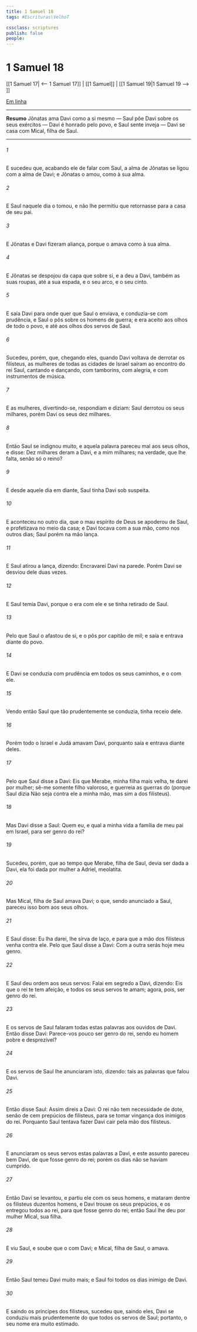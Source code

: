 ```yaml
---
title: 1 Samuel 18
tags: #Escrituras\VelhoT

cssclass: scriptures
publish: false
people:
---
```


# 1 Samuel 18
[[1 Samuel 17| <-- 1 Samuel 17]] | [[1 Samuel]] | [[1 Samuel 19|1 Samuel 19 --> ]]

[Em linha](https://churchofjesuschrist.org/study/scriptures/ot/1-sam/18?lang=por)

---
__Resumo__
Jônatas ama Davi como a si mesmo — Saul põe Davi sobre os seus exércitos — Davi é honrado pelo povo, e Saul sente inveja — Davi se casa com Mical, filha de Saul.

---
###### 1 
E sucedeu que, acabando ele de falar com Saul, a alma de Jônatas se ligou com a alma de Davi; e Jônatas o amou, como à sua  alma.

###### 2 
E Saul naquele dia o tomou, e não lhe permitiu que retornasse para a casa de seu pai.

###### 3 
E Jônatas e Davi fizeram aliança, porque  o amava como à sua  alma.

###### 4 
E Jônatas se despojou da capa que  sobre si, e a deu a Davi,  também as suas roupas, até a sua espada, e o seu arco, e o seu cinto.

###### 5 
E saía Davi para onde quer que Saul o enviava, e conduzia-se com prudência, e Saul o pôs sobre os homens de guerra; e era aceito aos olhos de todo o povo, e até aos olhos dos servos de Saul.

###### 6 
Sucedeu, porém, que, chegando eles, quando Davi voltava de derrotar os filisteus, as mulheres de todas as cidades de Israel saíram ao encontro do rei Saul, cantando e dançando, com tamborins, com alegria, e com instrumentos de música.

###### 7 
E as mulheres, divertindo-se, respondiam  e diziam: Saul derrotou os seus milhares, porém Davi os seus dez milhares.

###### 8 
Então Saul se indignou muito, e aquela palavra pareceu mal aos seus olhos, e disse: Dez milhares deram a Davi, e a mim  milhares; na verdade, que lhe falta, senão só o reino?

###### 9 
E desde aquele dia em diante, Saul tinha Davi sob suspeita.

###### 10 
E aconteceu no outro dia, que o mau espírito  de Deus se apoderou de Saul, e profetizava no meio da casa; e Davi tocava  com a sua mão, como nos outros dias; Saul porém  na mão  lança.

###### 11 
E Saul atirou a lança, dizendo: Encravarei Davi na parede. Porém Davi se desviou dele  duas vezes.

###### 12 
E Saul temia Davi, porque o  era com ele e se tinha retirado de Saul.

###### 13 
Pelo que Saul o afastou de si, e o pôs por capitão de mil; e saía e entrava diante do povo.

###### 14 
E Davi se conduzia com prudência em todos os seus caminhos, e o   com ele.

###### 15 
Vendo então Saul que tão prudentemente se conduzia, tinha receio dele.

###### 16 
Porém todo o Israel e Judá amavam Davi, porquanto saía e entrava diante deles.

###### 17 
Pelo que Saul disse a Davi: Eis que Merabe, minha filha mais velha, te darei por mulher; sê-me somente filho valoroso, e guerreia as guerras do  (porque Saul dizia  Não seja contra ele a minha mão, mas sim a dos filisteus).

###### 18 
Mas Davi disse a Saul: Quem  eu, e qual  a minha vida  a família de meu pai em Israel, para  ser genro do rei?

###### 19 
Sucedeu, porém, que ao tempo que Merabe, filha de Saul, devia ser dada a Davi, ela foi dada por mulher a Adriel, meolatita.

###### 20 
Mas Mical,  filha de Saul amava Davi; o que, sendo anunciado a Saul, pareceu isso bom aos seus olhos.

###### 21 
E Saul disse: Eu lha darei,  lhe sirva de laço, e para que a mão dos filisteus venha  contra ele. Pelo que Saul disse a Davi: Com a outra serás hoje meu genro.

###### 22 
E Saul deu ordem aos seus servos: Falai em segredo a Davi, dizendo: Eis que o rei te tem afeição, e todos os seus servos te amam; agora, pois,  ser genro do rei.

###### 23 
E os servos de Saul falaram todas estas palavras aos ouvidos de Davi. Então disse Davi: Parece-vos pouco  ser genro do rei, sendo eu homem pobre e desprezível?

###### 24 
E os servos de Saul lhe anunciaram isto, dizendo:  tais as palavras que falou Davi.

###### 25 
Então disse Saul: Assim direis a Davi: O rei não tem necessidade de dote, senão de cem prepúcios de filisteus, para se tomar vingança dos inimigos do rei. Porquanto Saul tentava fazer Davi cair pela mão dos filisteus.

###### 26 
E anunciaram os seus servos estas palavras a Davi, e este assunto pareceu bem  Davi, de que fosse genro do rei; porém  os dias não se haviam cumprido.

###### 27 
Então Davi se levantou, e partiu ele com os seus homens, e mataram dentre os filisteus duzentos homens, e Davi trouxe os seus prepúcios, e os entregou todos ao rei, para que fosse genro do rei; então Saul lhe deu por mulher Mical, sua filha.

###### 28 
E viu Saul, e soube que o   com Davi; e Mical, filha de Saul, o amava.

###### 29 
Então Saul temeu Davi muito mais; e Saul foi todos os  dias inimigo de Davi.

###### 30 
E saindo os príncipes dos filisteus, sucedeu que, saindo eles, Davi se conduziu mais prudentemente do que todos os servos de Saul; portanto, o seu nome era muito estimado.


